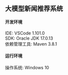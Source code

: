## 大模型新闻推荐系统
#### 开发环境
IDE: VSCode 1.101.0  
SDK: Oracle JDK 17.0.13  
依赖管理工具: Maven 3.8.1  
#### 运行环境
操作系统: Windows 10

